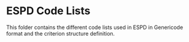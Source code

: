 # ESPD Code Lists
This folder contains the different code lists used in ESPD in Genericode format and the criterion structure definition.
